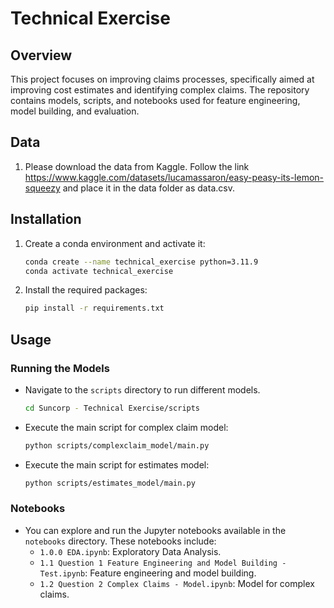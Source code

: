 #  Technical Exercise

## Overview

This project focuses on improving claims processes, specifically aimed at improving cost estimates and identifying complex claims. The repository contains models, scripts, and notebooks used for feature engineering, model building, and evaluation.

## Data
1. Please download the data from Kaggle. Follow the link https://www.kaggle.com/datasets/lucamassaron/easy-peasy-its-lemon-squeezy and place it in the data folder as data.csv.

## Installation

1. Create a conda environment and activate it:
    ```bash
    conda create --name technical_exercise python=3.11.9
    conda activate technical_exercise
    ```

2. Install the required packages:
    ```bash
    pip install -r requirements.txt
    ```

## Usage

### Running the Models

- Navigate to the `scripts` directory to run different models.
    ```bash
    cd Suncorp - Technical Exercise/scripts
    ```

- Execute the main script for complex claim model:
    ```bash
    python scripts/complexclaim_model/main.py
    ```

- Execute the main script for estimates model:
    ```bash
    python scripts/estimates_model/main.py
    ```

### Notebooks

- You can explore and run the Jupyter notebooks available in the `notebooks` directory. These notebooks include:
    - `1.0.0 EDA.ipynb`: Exploratory Data Analysis.
    - `1.1 Question 1 Feature Engineering and Model Building - Test.ipynb`: Feature engineering and model building.
    - `1.2 Question 2 Complex Claims - Model.ipynb`: Model for complex claims.



